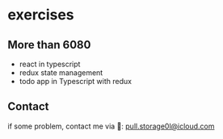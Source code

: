 # exercises

## More than 6080

- react in typescript
- redux state management
- todo app in Typescript with redux

## Contact

if some problem, contact me via 📧: pull.storage0l@icloud.com

